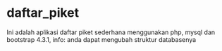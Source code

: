 # daftar_piket
Ini adalah aplikasi daftar piket sederhana menggunakan php, mysql dan bootstrap 4.3.1, info: anda dapat mengubah struktur databasenya

